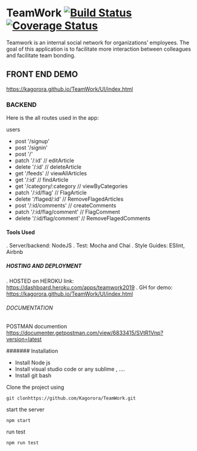 # TeamWork [![Build Status](https://travis-ci.com/Kagorora/TeamWork.svg?branch=develop)](https://travis-ci.com/Kagorora/TeamWork)  [![Coverage Status](https://coveralls.io/repos/github/Kagorora/TeamWork/badge.svg?branch=ft-signUp-168682249)](https://coveralls.io/github/Kagorora/TeamWork?branch=ft-signUp-168682249)

Teamwork is an internal social network for organizations’ employees. The goal of this application is to facilitate more interaction between colleagues and facilitate team bonding.

## FRONT END DEMO 
https://kagorora.github.io/TeamWork/UI/index.html

### BACKEND
Here is the all routes used in the app:

users

* post '/signup'
* post '/signin'
* post '/'
* patch '/:id'  // editArticle
* delete '/:id' // deleteArticle
* get '/feeds' // viewAllArticles
* get '/:id' // findArticle
* get '/category/:category // viewByCategories
* patch '/:id/flag' // FlagArticle
* delete '/flaged/:id' // RemoveFlagedArticles
* post '/:id/comments'  // createComments
* patch '/:id/flag/comment' // FlagComment
* delete '/:id/flag/comment' // RemoveFlagedComments

#### Tools Used

. Server/backend: NodeJS
. Test: Mocha and Chai
. Style Guides: ESlint, Airbnb

##### HOSTING AND DEPLOYMENT

. HOSTED on HEROKU link: https://dashboard.heroku.com/apps/teamwork2019
. GH for demo: https://kagorora.github.io/TeamWork/UI/index.html

###### DOCUMENTATION

POSTMAN documention https://documenter.getpostman.com/view/6833415/SVtR1Vnp?version=latest

####### Installation

* Install Node js
* Install visual studio code or any sublime , ....
* Install git bash

Clone the project using 

```
git clonhttps://github.com/Kagorora/TeamWork.git
```

start the server <br>

```
npm start
```
 
 run test <br>
 
```
npm run test
```

 


